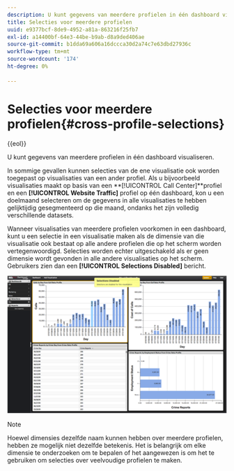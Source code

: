 ```yaml
---
description: U kunt gegevens van meerdere profielen in één dashboard visualiseren.
title: Selecties voor meerdere profielen
uuid: e9377bcf-8de9-4952-a81a-863216f25fb7
exl-id: a14400bf-64e3-44be-b9ab-d8a9ded406ae
source-git-commit: b1dda69a606a16dccca30d2a74c7e63dbd27936c
workflow-type: tm+mt
source-wordcount: '174'
ht-degree: 0%

---
```


# Selecties voor meerdere profielen{#cross-profile-selections}

{{eol}}

U kunt gegevens van meerdere profielen in één dashboard visualiseren.

In sommige gevallen kunnen selecties van de ene visualisatie ook worden toegepast op visualisaties van een ander profiel. Als u bijvoorbeeld visualisaties maakt op basis van een **[!UICONTROL Call Center]**profiel en een **[!UICONTROL Website Traffic]** profiel op één dashboard, kon u een doelmaand selecteren om de gegevens in alle visualisaties te hebben gelijktijdig gesegmenteerd op die maand, ondanks het zijn volledig verschillende datasets.

Wanneer visualisaties van meerdere profielen voorkomen in een dashboard, kunt u een selectie in een visualisatie maken als de dimensie van die visualisatie ook bestaat op alle andere profielen die op het scherm worden vertegenwoordigd. Selecties worden echter uitgeschakeld als er geen dimensie wordt gevonden in alle andere visualisaties op het scherm. Gebruikers zien dan een **[!UICONTROL Selections Disabled]** bericht.

![](assets/selection_disabled.png)

>[!NOTE]
>
>Hoewel dimensies dezelfde naam kunnen hebben over meerdere profielen, hebben ze mogelijk niet dezelfde betekenis. Het is belangrijk om elke dimensie te onderzoeken om te bepalen of het aangewezen is om het te gebruiken om selecties over veelvoudige profielen te maken.
